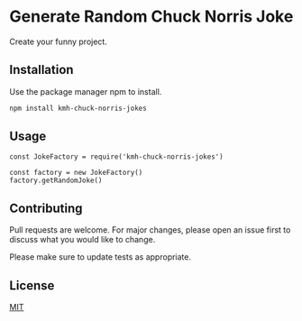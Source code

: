 # Generate Random Chuck Norris Joke

Create your funny project.

## Installation

Use the package manager npm to install.

```bash
npm install kmh-chuck-norris-jokes
```

## Usage

```node
const JokeFactory = require('kmh-chuck-norris-jokes')

const factory = new JokeFactory()
factory.getRandomJoke()
```

## Contributing
Pull requests are welcome. For major changes, please open an issue first to discuss what you would like to change.

Please make sure to update tests as appropriate.

## License
[MIT](./LICENSE.md)
